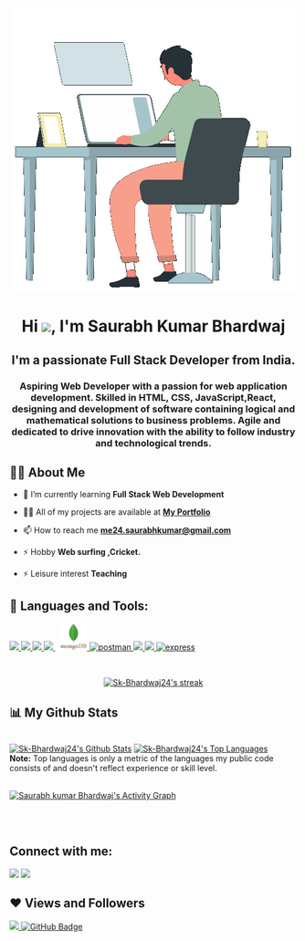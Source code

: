 <p align="center">
  <img src="./developer.gif" />
</p>
<h1 align="center">Hi <img src="https://raw.githubusercontent.com/MartinHeinz/MartinHeinz/master/wave.gif" width="30px">, I'm Saurabh Kumar Bhardwaj</h1>
<h2 align="center">I'm a passionate Full Stack Developer from India.</h2>
 <h3 align="center"> Aspiring Web Developer with a passion for web
application development. Skilled in HTML, CSS,
JavaScript,React, designing and development of software
containing logical and mathematical solutions to
business problems. Agile and dedicated to drive
innovation with the ability to follow industry and
technological trends.
</h3>

## 🙋‍♂️ About Me

- 🌱 I’m currently learning **Full Stack Web Development**

<!-- - 👯 I’m looking to collaborate on **OpenSource Projects** -->

- 👨‍💻 All of my projects are available at **[My Portfolio](https://sk-bhardwaj24.github.io/S.K-Bhardwaj/)**

- 📫 How to reach me **me24.saurabhkumar@gmail.com**

- ⚡ Hobby **Web surfing ,Cricket.**
- ⚡ Leisure interest **Teaching**

## 🚀 Languages and Tools:

<p align="left"> 
    <!-- <a href="https://www.java.com" target="_blank"> <img src="https://img.icons8.com/color/48/000000/java-coffee-cup-logo.png"/> </a> -->
    <a href="https://reactjs.org/" target="_blank"> <img src="https://img.icons8.com/color/48/000000/react-native.png"/> </a>
    <!-- <a href="https://spring.io/projects/spring-boot" target="_blank"> <img src="https://img.icons8.com/color/48/000000/spring-logo.png"/> </a>  -->
    <a href="https://developer.mozilla.org/en-US/docs/Web/JavaScript" target="_blank"> <img src="https://img.icons8.com/color/48/000000/javascript.png"/> </a> 
    <a href="https://www.w3schools.com/css/" target="_blank"> <img src="https://img.icons8.com/color/48/000000/css3.png"/> </a> 
    <!-- <a href="https://getbootstrap.com" target="_blank"> <img src="https://img.icons8.com/color/48/000000/bootstrap.png"/> </a>  -->
    <!-- <a href="https://www.python.org" target="_blank"> <img src="https://img.icons8.com/color/48/000000/python.png"/> </a>  -->
    <a style="padding-right:8px;" href="https://nodejs.org" target="_blank"> <img src="https://img.icons8.com/color/48/000000/nodejs.png"/> </a> 
    <!-- <a style="padding-right:8px;" href="https://www.mysql.com/" target="_blank"> <img src="https://img.icons8.com/fluent/50/000000/mysql-logo.png"/> </a> -->
    <a href="https://www.mongodb.com/" target="_blank"> <img src="https://raw.githubusercontent.com/devicons/devicon/master/icons/mongodb/mongodb-original-wordmark.svg" alt="mongodb" width="48" height="48"/> </a> 
    <!-- <a href="https://firebase.google.com/" target="_blank"> <img src="https://img.icons8.com/color/48/000000/firebase.png"/> </a>  -->
    <a href="https://postman.com" target="_blank"> <img src="https://www.vectorlogo.zone/logos/getpostman/getpostman-icon.svg" alt="postman" width="45" height="45"/> </a>   
    <a href="https://git-scm.com/" target="_blank"> <img src="https://img.icons8.com/color/48/000000/git.png"/> </a> 
    <!-- <a href="https://www.jenkins.io" target="_blank"> <img src="https://www.vectorlogo.zone/logos/jenkins/jenkins-icon.svg" alt="jenkins" width="48" height="48"/> </a>  -->
    <a href="https://redux.js.org" target="_blank"> <img src="https://img.icons8.com/color/48/000000/redux.png"/> </a>
    <a href="https://expressjs.com" target="_blank"> <img src="https://www.pngfind.com/pngs/m/136-1363736_express-js-icon-png-transparent-png.png" alt="express" width="40" height="40"/> </a>
</p>

<!-- [![React Badge](https://img.shields.io/badge/-React-61DBFB?style=for-the-badge&labelColor=black&logo=react&logoColor=61DBFB)](#)  [![Javascript Badge](https://img.shields.io/badge/-Javascript-F0DB4F?style=for-the-badge&labelColor=black&logo=javascript&logoColor=F0DB4F)](#) [![Typescript Badge](https://img.shields.io/badge/-Typescript-007acc?style=for-the-badge&labelColor=black&logo=typescript&logoColor=007acc)](#) [![Nodejs Badge](https://img.shields.io/badge/-Nodejs-3C873A?style=for-the-badge&labelColor=black&logo=node.js&logoColor=3C873A)](#) [![GraphQL Badge](https://img.shields.io/badge/-GraphQl-e535ab?style=for-the-badge&labelColor=black&logo=node.js&logoColor=e535ab)](#) -->
<br/>

<p align="center">
    <a href="https://github.com/Sk-Bhardwaj24/github-readme-streak-stats">
        <img title="🔥 Get streak stats for your profile at git.io/streak-stats" alt="Sk-Bhardwaj24's streak" src="https://github-readme-streak-stats.herokuapp.com/?user=Sk-Bhardwaj24&theme=black-ice&hide_border=true&stroke=0000&background=060A0CD0"/>
    </a>
</p>

## 📊 My Github Stats

  <br/>
    <a href="https://github.com/Sk-Bhardwaj24/github-readme-stats"><img alt="Sk-Bhardwaj24's Github Stats" src="https://github-readme-stats.vercel.app/api?username=Sk-Bhardwaj24&show_icons=true&count_private=true&theme=react&hide_border=true&bg_color=0D1117" /></a>
  <a href="https://github.com/Sk-Bhardwaj24/github-readme-stats"><img alt="Sk-Bhardwaj24's Top Languages" src="https://github-readme-stats.vercel.app/api/top-langs/?username=Sk-Bhardwaj24&langs_count=8&count_private=true&layout=compact&theme=react&hide_border=true&bg_color=0D1117" /></a>
  <br/>
  <b>Note:</b> Top languages is only a metric of the languages my public code consists of and doesn't reflect experience or skill level.

<br/>
<br/>

<a href="https://github.com/Sk-Bhardwaj24/github-readme-activity-graph"><img alt="Saurabh kumar Bhardwaj's Activity Graph" src="https://activity-graph.herokuapp.com/graph?username=Sk-Bhardwaj24&bg_color=0D1117&color=5BCDEC&line=5BCDEC&point=FFFFFF&hide_border=true" /></a>

<br/>
<br/>

## Connect with me:

<p align="left">

<a href = "https://www.linkedin.com/in/saurabh-kumar-bhardwaj"><img src="https://img.icons8.com/fluent/48/000000/linkedin.png"/></a>
<a href = "me24.saurabhkumar@gmail.com"><img src="https://img.icons8.com/external-nawicon-glyph-nawicon/64/000000/external-email-communication-nawicon-glyph-nawicon-2.png"/></a>

<!-- <a href = "https://www.instagram.com/subhamraoniar/"><img src="https://img.icons8.com/fluent/48/000000/instagram-new.png"/></a>
<a href = "https://www.youtube.com/channel/UC-NXT1lYAOPa3lrgWXqvuHA"><img src="https://img.icons8.com/color/48/000000/youtube-play.png"/></a> -->

</p>

## ❤ Views and Followers

<a href="https://github.com/Sk-Bhardwaj24/github-profile-views-counter">
    <img src="https://komarev.com/ghpvc/?username=Sk-Bhardwaj24">
</a>
<a href="https://github.com/Sk-Bhardwaj24r?tab=followers"><img src="https://img.shields.io/github/followers/mrinalFouzdar?label=Followers&style=social" alt="GitHub Badge"></a>
